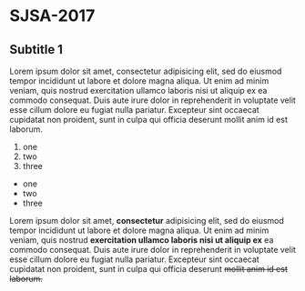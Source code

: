 # SJSA-2017

## Subtitle 1

Lorem ipsum dolor sit amet, consectetur adipisicing elit, sed do eiusmod
tempor incididunt ut labore et dolore magna aliqua. Ut enim ad minim veniam,
quis nostrud exercitation ullamco laboris nisi ut aliquip ex ea commodo
consequat. Duis aute irure dolor in reprehenderit in voluptate velit esse
cillum dolore eu fugiat nulla pariatur. Excepteur sint occaecat cupidatat non
proident, sunt in culpa qui officia deserunt mollit anim id est laborum.

1. one
2. two
3. three

* one
* two
* three

Lorem ipsum dolor sit amet, **consectetur** adipisicing elit, sed do eiusmod
tempor incididunt ut labore et dolore magna aliqua. Ut enim ad minim veniam,
quis nostrud **exercitation __ullamco laboris nisi ut__ aliquip ex** ea commodo
consequat. Duis aute irure dolor in reprehenderit in voluptate velit esse
cillum dolore eu fugiat nulla pariatur. Excepteur sint occaecat cupidatat non
proident, sunt in culpa qui officia deserunt ~~mollit anim id est laborum.~~

